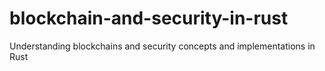 # blockchain-and-security-in-rust
Understanding blockchains and security concepts and implementations in Rust
